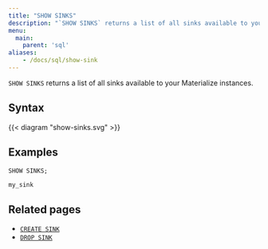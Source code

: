 ```yaml
---
title: "SHOW SINKS"
description: "`SHOW SINKS` returns a list of all sinks available to your Materialize instances."
menu:
  main:
    parent: 'sql'
aliases:
    - /docs/sql/show-sink
---
```


`SHOW SINKS` returns a list of all sinks available to your Materialize instances.

## Syntax

{{< diagram "show-sinks.svg" >}}

## Examples

```sql
SHOW SINKS;
```
```nofmt
my_sink
```

## Related pages

- [`CREATE SINK`](../create-sink)
- [`DROP SINK`](../drop-sink)
